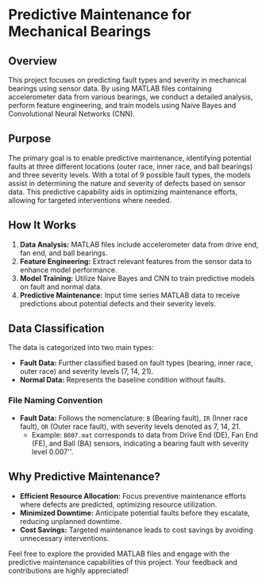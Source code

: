 # Predictive Maintenance for Mechanical Bearings

## Overview

This project focuses on predicting fault types and severity in mechanical bearings using sensor data. By using MATLAB files containing accelerometer data from various bearings, we conduct a detailed analysis, perform feature engineering, and train models using Naive Bayes and Convolutional Neural Networks (CNN).

## Purpose

The primary goal is to enable predictive maintenance, identifying potential faults at three different locations (outer race, inner race, and ball bearings) and three severity levels. With a total of 9 possible fault types, the models assist in determining the nature and severity of defects based on sensor data. This predictive capability aids in optimizing maintenance efforts, allowing for targeted interventions where needed.

## How It Works

1. **Data Analysis:** MATLAB files include accelerometer data from drive end, fan end, and ball bearings.
2. **Feature Engineering:** Extract relevant features from the sensor data to enhance model performance.
3. **Model Training:** Utilize Naive Bayes and CNN to train predictive models on fault and normal data.
4. **Predictive Maintenance:** Input time series MATLAB data to receive predictions about potential defects and their severity levels.

## Data Classification

The data is categorized into two main types:
- **Fault Data:** Further classified based on fault types (bearing, inner race, outer race) and severity levels (7, 14, 21).
- **Normal Data:** Represents the baseline condition without faults.

### File Naming Convention

- **Fault Data:** Follows the nomenclature: `B` (Bearing fault), `IR` (Inner race fault), `OR` (Outer race fault), with severity levels denoted as 7, 14, 21.
  - Example: `B007.mat` corresponds to data from Drive End (DE), Fan End (FE), and Ball (BA) sensors, indicating a bearing fault with severity level 0.007''.

## Why Predictive Maintenance?

- **Efficient Resource Allocation:** Focus preventive maintenance efforts where defects are predicted, optimizing resource utilization.
- **Minimized Downtime:** Anticipate potential faults before they escalate, reducing unplanned downtime.
- **Cost Savings:** Targeted maintenance leads to cost savings by avoiding unnecessary interventions.

Feel free to explore the provided MATLAB files and engage with the predictive maintenance capabilities of this project. Your feedback and contributions are highly appreciated!
